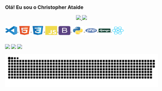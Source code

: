 ### Olá! Eu sou o Christopher Ataide
<div align="center">
  <a href="https://github.com/Chrisataide">
  <img height="180em" src="https://github-readme-stats.vercel.app/api?username=Chrisataide&show_icons=true&theme=dracula&include_all_commits=true&count_private=true"/>
  <img height="180em" src="https://github-readme-stats.vercel.app/api/top-langs/?username=Chrisataide&layout=compact&langs_count=7&theme=dracula"/>
</div>
  
<div style="display: inline_block"><br>
  <img align="center" alt="Chris-vscode" height="30" width="40" src="https://raw.githubusercontent.com/devicons/devicon/master/icons/vscode/vscode-original.svg">
  <img align="center" alt="Chris-HTML" height="30" width="40" src="https://raw.githubusercontent.com/devicons/devicon/master/icons/html5/html5-original.svg">
  <img align="center" alt="Chris-CSS" height="30" width="40" src="https://raw.githubusercontent.com/devicons/devicon/master/icons/css3/css3-original.svg">
  <img align="center" alt="Chris-Js" height="30" width="40" src="https://raw.githubusercontent.com/devicons/devicon/master/icons/javascript/javascript-plain.svg">
  <img align="center" alt="Chris-Boot" height="30" width="40" src="https://raw.githubusercontent.com/devicons/devicon/master/icons/bootstrap/bootstrap-plain.svg">
  <img align="center" alt="Chris-Python" height="30" width="40" src="https://raw.githubusercontent.com/devicons/devicon/master/icons/python/python-original.svg">
  <img align="center" alt="Chris-php" height="30" width="40" src="https://raw.githubusercontent.com/devicons/devicon/master/icons/php/php-plain.svg">
  <img align="center" alt="Chris-django" height="30" width="40" src="https://raw.githubusercontent.com/devicons/devicon/master/icons/django/django-original.svg">
  <img align="center" alt="Chris-React" height="30" width="40" src="https://raw.githubusercontent.com/devicons/devicon/master/icons/react/react-original.svg">
</div>

  ##
  
<div> 
  <a href="https://youtube.com/channel/UCNB1C8FUpJ8v1Lhy9e54Pag" target="_blank"><img src="https://img.shields.io/badge/YouTube-FF0000?style=for-the-badge&logo=youtube&logoColor=white" target="_blank"></a>
  <a href="https://instagram.com/chriisataide" target="_blank"><img src="https://img.shields.io/badge/-Instagram-%23E4405F?style=for-the-badge&logo=instagram&logoColor=white" target="_blank"></a>
  <a href="https://www.linkedin.com/in/christopher-ataide" target="_blank"><img src="https://img.shields.io/badge/-LinkedIn-%230077B5?style=for-the-badge&logo=linkedin&logoColor=white" target="_blank"></a> 
 
  ![Snake animation](https://github.com/Chrisataide/Chrisataide/blob/output/github-contribution-grid-snake.svg)
 
</div>
